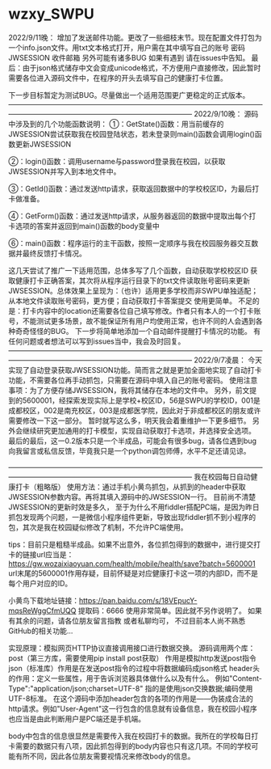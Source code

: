# wzxy_SWPU
2022/9/11晚：
增加了发送邮件功能。更改了一些细枝末节。现在配置文件打包为一个info.json文件。用txt文本格式打开，用户需在其中填写自己的账号 密码 JWSESSION 收件邮箱
另外可能有诸多BUG 如果有遇到 请在issues中告知。
最后：由于json格式储存中文会变成unicode格式，不方便用户直接修改，因此暂时需要各位进入源码文件中，在程序的开头去填写自己的健康打卡位置。

下一步目标暂定为测试BUG。尽量做出一个适用范围更广更稳定的正式版本。
——————————————————————————————————————————————————————————————
2022/9/10晚：
源码中涉及到的几个功能函数说明：
①：GetState()函数：用当前缓存的JWSESSION尝试获取我在校园登陆状态，若未登录则main()函数会调用login()函数更新JWSESSION

②：login()函数：调用username与password登录我在校园，以获取JWSESSION并写入到本地文件中。

③：GetId()函数：通过发送http请求，获取返回数据中的学校校区ID，为最后打卡做准备。

④：GetForm()函数：通过发送http请求，从服务器返回的数据中提取出每个打卡选项的答案并返回到main()函数的body变量中

⑥：main()函数：程序运行的主干函数，按照一定顺序与我在校园服务器交互数据并最终反馈打卡情况。

这几天尝试了推广一下适用范围，总体多写了几个函数，自动获取学校校区ID 获取健康打卡正确答案，其次将从程序运行目录下的txt文件读取账号密码来更新JWSESSION。总体效果上呈现为：（也许）适用更多学校而非SWPU单独适配；从本地文件读取账号密码，更方便；自动获取打卡答案提交 使用更简单。
不足的是：打卡内容中的location还需要各位自己填写修改。作者只有本人的一个打卡账号，不能测试更多场景，故不能保证所有用户均使用正常，也许不同的人会遇到各种奇奇怪怪的BUG。
下一步将简单地添加一个自动邮件提醒打卡情况的功能。
有任何问题或者想法可以写到issues当中，我会及时回复。
——————————————————————————————————————————————————————————————
2022/9/7凌晨：
  今天实现了自动登录获取JWSESSION功能。简而言之就是更加全面地实现了自动打卡功能，不需要各位再手动抓包，只需要在源码中填入自己的账号密码。
  使用注意事项：为了方便存储JWSESSION，我将其储存在本地的文件中。 另外，前文提到的5600001，经探索发现实际上是学校+校区ID，56是SWPU的学校ID，001是成都校区，002是南充校区，003是成都医学院，因此对于非成都校区的朋友或许需要修改一下这一部分。
  暂时就写这么多，明天我会着重维护一下更多细节。
  另外会继续研究更加通用的打卡模型，实现自动获取打卡选项，并选择安全选项。
  最后的最后，这一0.2版本只是一个半成品，可能会有很多bug，请各位遇到bug向我留言或私信反馈，毕竟我只是一个python调包师傅，水平不足还请见谅。

——————————————————————————————————————————————————————————————
我在校园每日自动健康打卡（粗略版）
使用方法：通过手机小黄鸟抓包，从抓到的header中获取JWSESSION参数内容。再将其填入源码中的JWSESSION一行。
目前尚不清楚JWSESSION的更新时效是多久， 至于为什么不用fiddler搭配PC端，是因为昨日抓包发现两个问题，一是微信小程序组件更新，导致出现fiddler抓不到小程序的包，其次是我在校园疑似修改了机制，不允许PC端使用。

tips：目前只是粗糙半成品。如果不出意外，各位抓包得到的数据中，进行提交打卡的链接url应当是：
https://gw.wozaixiaoyuan.com/health/mobile/health/save?batch=5600001
url末尾的5600001作用存疑，目前怀疑是对应健康打卡这一项的内部ID，而不是每个用户对应的ID。

小黄鸟下载地址链接：https://pan.baidu.com/s/18VEpucY-mqsReWggCfmUQQ 
提取码：6666
使用非常简单。因此就不另作说明了。
如果有其余的问题，请各位朋友留言指教 或者私聊均可， 不过目前本人尚不熟悉GitHub的相关功能...




实现原理：模拟网页HTTP协议直接调用接口进行数据交换。
源码调用两个库：post（第三方库，需要使用pip install post获取） 作用是模拟http发送post指令
              json（标准库）作用是在发送post指令的过程中将数据编码成json格式
header头的作用：定义一些属性，用于告诉浏览器具体做什么以及有什么。 例如"Content-Type":"application/json;charset=UTF-8" 指的是使用json交换数据;编码使用UTF-8标准。
在这个源码中添加header包含的各项的作用是——伪装成合法的http请求。例如"User-Agent"这一行包含的信息就有设备信息，我在校园小程序也应当是由此判断用户是PC端还是手机端。

body中包含的信息很显然是需要传入我在校园打卡的数据。我所在的学校每日打卡需要的数据只有八项，因此抓包得到的body内容也只有这几项。不同的学校可能有所不同，因此各位朋友需要视情况来修改body的信息。
